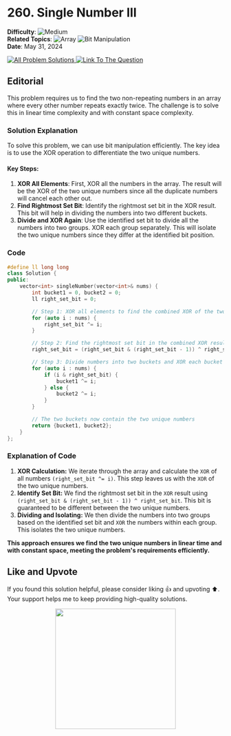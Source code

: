 # 260. Single Number III

**Difficulty**: ![Medium](https://img.shields.io/badge/Medium-yellow)  
**Related Topics**: ![Array](https://img.shields.io/badge/Array-blue) ![Bit Manipulation](https://img.shields.io/badge/Bit%20Manipulation-blue)  
**Date**: May 31, 2024

<p>
  <a href="https://github.com/Hasheditz/Leetcode-CSES-GFG-Codeforces-Coding-Solutions?tab=readme-ov-file#260-single-number-iii">
    <img src="https://img.shields.io/badge/All%20Problem%20Solutions-green" alt="All Problem Solutions">
  </a>
  <a href="https://github.com/Hasheditz/Leetcode-CSES-GFG-Codeforces-Coding-Solutions">
    <img src="https://img.shields.io/badge/Link%20To%20The%20Question-blue" alt="Link To The Question">
  </a>
</p>


## Editorial

This problem requires us to find the two non-repeating numbers in an array where every other number repeats exactly twice. The challenge is to solve this in linear time complexity and with constant space complexity.

### Solution Explanation

To solve this problem, we can use bit manipulation efficiently. The key idea is to use the XOR operation to differentiate the two unique numbers.

#### Key Steps:
1. **XOR All Elements**: First, XOR all the numbers in the array. The result will be the XOR of the two unique numbers since all the duplicate numbers will cancel each other out.
2. **Find Rightmost Set Bit**: Identify the rightmost set bit in the XOR result. This bit will help in dividing the numbers into two different buckets.
3. **Divide and XOR Again**: Use the identified set bit to divide all the numbers into two groups. XOR each group separately. This will isolate the two unique numbers since they differ at the identified bit position.

### Code

```cpp
#define ll long long
class Solution {
public:
    vector<int> singleNumber(vector<int>& nums) {
        int bucket1 = 0, bucket2 = 0;
        ll right_set_bit = 0;

        // Step 1: XOR all elements to find the combined XOR of the two unique numbers
        for (auto i : nums) {
            right_set_bit ^= i;
        }

        // Step 2: Find the rightmost set bit in the combined XOR result
        right_set_bit = (right_set_bit & (right_set_bit - 1)) ^ right_set_bit;

        // Step 3: Divide numbers into two buckets and XOR each bucket
        for (auto i : nums) {
            if (i & right_set_bit) {
                bucket1 ^= i;
            } else {
                bucket2 ^= i;
            }
        }

        // The two buckets now contain the two unique numbers
        return {bucket1, bucket2};
    }
};
```
### Explanation of Code
1. **XOR Calculation:** We iterate through the array and calculate the `XOR` of all numbers `(right_set_bit ^= i)`. This step leaves us with the `XOR` of the two unique numbers.
2. **Identify Set Bit:** We find the rightmost set bit in the `XOR` result using `(right_set_bit & (right_set_bit - 1)) ^ right_set_bit`. This bit is guaranteed to be different between the two unique numbers.
3. **Dividing and Isolating:** We then divide the numbers into two groups based on the identified set bit and `XOR` the numbers within each group. This isolates the two unique numbers.

**This approach ensures we find the two unique numbers in linear time and with constant space, meeting the problem's requirements efficiently.**

## Like and Upvote

If you found this solution helpful, please consider liking 👍 and upvoting ⬆️. Your support helps me to keep providing high-quality solutions.

<p align="center">
  <img src="https://preview.redd.it/petition-to-change-the-upvote-and-downvote-button-to-like-v0-jbrdq402054c1.jpg?width=640&crop=smart&auto=webp&s=8225d21c98a245f44fd6c1f74a4c6c67f0061f25" width="280">
</p>
